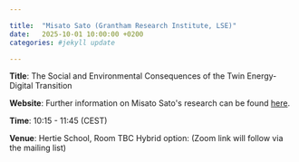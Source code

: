 ```yaml
---

title:  "Misato Sato (Grantham Research Institute, LSE)"
date:   2025-10-01 10:00:00 +0200
categories: #jekyll update

---
```


**Title**: The Social and Environmental Consequences of the Twin Energy-Digital Transition

**Website**: Further information on Misato Sato's research can be found [here](https://personal.lse.ac.uk/satom/).

**Time**: 10:15 - 11:45  (CEST)

**Venue**: Hertie School, Room TBC
Hybrid option:
(Zoom link will follow via the mailing list)

